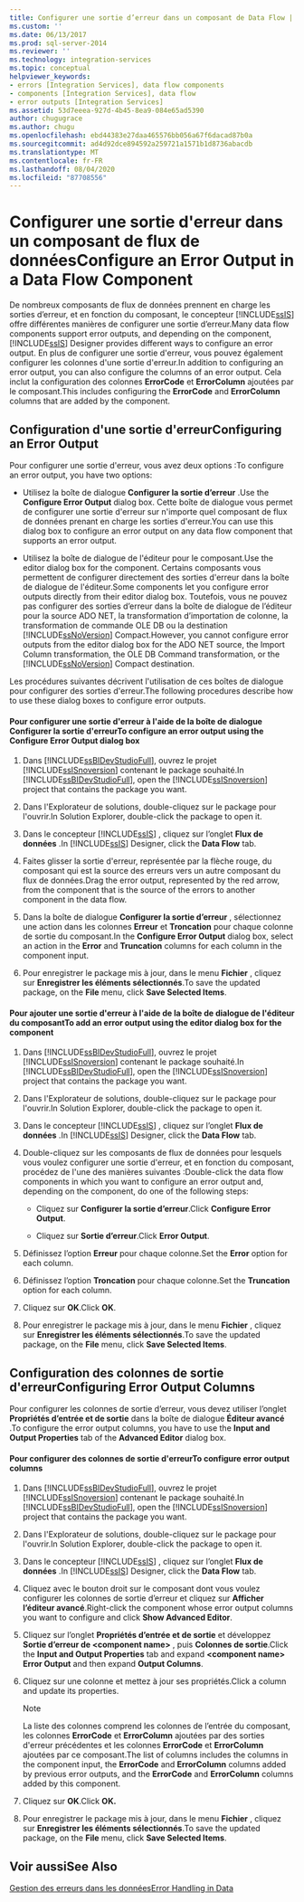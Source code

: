 ```yaml
---
title: Configurer une sortie d’erreur dans un composant de Data Flow | Microsoft Docs
ms.custom: ''
ms.date: 06/13/2017
ms.prod: sql-server-2014
ms.reviewer: ''
ms.technology: integration-services
ms.topic: conceptual
helpviewer_keywords:
- errors [Integration Services], data flow components
- components [Integration Services], data flow
- error outputs [Integration Services]
ms.assetid: 53d7eeea-927d-4b45-8ea9-084e65ad5390
author: chugugrace
ms.author: chugu
ms.openlocfilehash: ebd44383e27daa465576bb056a67f6dacad87b0a
ms.sourcegitcommit: ad4d92dce894592a259721a1571b1d8736abacdb
ms.translationtype: MT
ms.contentlocale: fr-FR
ms.lasthandoff: 08/04/2020
ms.locfileid: "87708556"
---
```

# <a name="configure-an-error-output-in-a-data-flow-component"></a><span data-ttu-id="8cff1-102">Configurer une sortie d'erreur dans un composant de flux de données</span><span class="sxs-lookup"><span data-stu-id="8cff1-102">Configure an Error Output in a Data Flow Component</span></span>
  <span data-ttu-id="8cff1-103">De nombreux composants de flux de données prennent en charge les sorties d’erreur, et en fonction du composant, le concepteur [!INCLUDE[ssIS](../includes/ssis-md.md)] offre différentes manières de configurer une sortie d’erreur.</span><span class="sxs-lookup"><span data-stu-id="8cff1-103">Many data flow components support error outputs, and depending on the component, [!INCLUDE[ssIS](../includes/ssis-md.md)] Designer provides different ways to configure an error output.</span></span> <span data-ttu-id="8cff1-104">En plus de configurer une sortie d'erreur, vous pouvez également configurer les colonnes d'une sortie d'erreur.</span><span class="sxs-lookup"><span data-stu-id="8cff1-104">In addition to configuring an error output, you can also configure the columns of an error output.</span></span> <span data-ttu-id="8cff1-105">Cela inclut la configuration des colonnes **ErrorCode** et **ErrorColumn** ajoutées par le composant.</span><span class="sxs-lookup"><span data-stu-id="8cff1-105">This includes configuring the **ErrorCode** and **ErrorColumn** columns that are added by the component.</span></span>  
  
## <a name="configuring-an-error-output"></a><span data-ttu-id="8cff1-106">Configuration d'une sortie d'erreur</span><span class="sxs-lookup"><span data-stu-id="8cff1-106">Configuring an Error Output</span></span>  
 <span data-ttu-id="8cff1-107">Pour configurer une sortie d'erreur, vous avez deux options :</span><span class="sxs-lookup"><span data-stu-id="8cff1-107">To configure an error output, you have two options:</span></span>  
  
-   <span data-ttu-id="8cff1-108">Utilisez la boîte de dialogue **Configurer la sortie d’erreur** .</span><span class="sxs-lookup"><span data-stu-id="8cff1-108">Use the **Configure Error Output** dialog box.</span></span> <span data-ttu-id="8cff1-109">Cette boîte de dialogue vous permet de configurer une sortie d'erreur sur n'importe quel composant de flux de données prenant en charge les sorties d'erreur.</span><span class="sxs-lookup"><span data-stu-id="8cff1-109">You can use this dialog box to configure an error output on any data flow component that supports an error output.</span></span>  
  
-   <span data-ttu-id="8cff1-110">Utilisez la boîte de dialogue de l'éditeur pour le composant.</span><span class="sxs-lookup"><span data-stu-id="8cff1-110">Use the editor dialog box for the component.</span></span> <span data-ttu-id="8cff1-111">Certains composants vous permettent de configurer directement des sorties d'erreur dans la boîte de dialogue de l'éditeur.</span><span class="sxs-lookup"><span data-stu-id="8cff1-111">Some components let you configure error outputs directly from their editor dialog box.</span></span> <span data-ttu-id="8cff1-112">Toutefois, vous ne pouvez pas configurer des sorties d’erreur dans la boîte de dialogue de l’éditeur pour la source ADO NET, la transformation d’importation de colonne, la transformation de commande OLE DB ou la destination [!INCLUDE[ssNoVersion](../includes/ssnoversion-md.md)] Compact.</span><span class="sxs-lookup"><span data-stu-id="8cff1-112">However, you cannot configure error outputs from the editor dialog box for the ADO NET source, the Import Column transformation, the OLE DB Command transformation, or the [!INCLUDE[ssNoVersion](../includes/ssnoversion-md.md)] Compact destination.</span></span>  
  
 <span data-ttu-id="8cff1-113">Les procédures suivantes décrivent l'utilisation de ces boîtes de dialogue pour configurer des sorties d'erreur.</span><span class="sxs-lookup"><span data-stu-id="8cff1-113">The following procedures describe how to use these dialog boxes to configure error outputs.</span></span>  
  
#### <a name="to-configure-an-error-output-using-the-configure-error-output-dialog-box"></a><span data-ttu-id="8cff1-114">Pour configurer une sortie d'erreur à l'aide de la boîte de dialogue Configurer la sortie d'erreur</span><span class="sxs-lookup"><span data-stu-id="8cff1-114">To configure an error output using the Configure Error Output dialog box</span></span>  
  
1.  <span data-ttu-id="8cff1-115">Dans [!INCLUDE[ssBIDevStudioFull](../includes/ssbidevstudiofull-md.md)], ouvrez le projet [!INCLUDE[ssISnoversion](../includes/ssisnoversion-md.md)] contenant le package souhaité.</span><span class="sxs-lookup"><span data-stu-id="8cff1-115">In [!INCLUDE[ssBIDevStudioFull](../includes/ssbidevstudiofull-md.md)], open the [!INCLUDE[ssISnoversion](../includes/ssisnoversion-md.md)] project that contains the package you want.</span></span>  
  
2.  <span data-ttu-id="8cff1-116">Dans l'Explorateur de solutions, double-cliquez sur le package pour l'ouvrir.</span><span class="sxs-lookup"><span data-stu-id="8cff1-116">In Solution Explorer, double-click the package to open it.</span></span>  
  
3.  <span data-ttu-id="8cff1-117">Dans le concepteur [!INCLUDE[ssIS](../includes/ssis-md.md)] , cliquez sur l’onglet **Flux de données** .</span><span class="sxs-lookup"><span data-stu-id="8cff1-117">In [!INCLUDE[ssIS](../includes/ssis-md.md)] Designer, click the **Data Flow** tab.</span></span>  
  
4.  <span data-ttu-id="8cff1-118">Faites glisser la sortie d'erreur, représentée par la flèche rouge, du composant qui est la source des erreurs vers un autre composant du flux de données.</span><span class="sxs-lookup"><span data-stu-id="8cff1-118">Drag the error output, represented by the red arrow, from the component that is the source of the errors to another component in the data flow.</span></span>  
  
5.  <span data-ttu-id="8cff1-119">Dans la boîte de dialogue **Configurer la sortie d’erreur** , sélectionnez une action dans les colonnes **Erreur** et **Troncation** pour chaque colonne de sortie du composant.</span><span class="sxs-lookup"><span data-stu-id="8cff1-119">In the **Configure Error Output** dialog box, select an action in the **Error** and **Truncation** columns for each column in the component input.</span></span>  
  
6.  <span data-ttu-id="8cff1-120">Pour enregistrer le package mis à jour, dans le menu **Fichier** , cliquez sur **Enregistrer les éléments sélectionnés**.</span><span class="sxs-lookup"><span data-stu-id="8cff1-120">To save the updated package, on the **File** menu, click **Save Selected Items**.</span></span>  
  
#### <a name="to-add-an-error-output-using-the-editor-dialog-box-for-the-component"></a><span data-ttu-id="8cff1-121">Pour ajouter une sortie d'erreur à l'aide de la boîte de dialogue de l'éditeur du composant</span><span class="sxs-lookup"><span data-stu-id="8cff1-121">To add an error output using the editor dialog box for the component</span></span>  
  
1.  <span data-ttu-id="8cff1-122">Dans [!INCLUDE[ssBIDevStudioFull](../includes/ssbidevstudiofull-md.md)], ouvrez le projet [!INCLUDE[ssISnoversion](../includes/ssisnoversion-md.md)] contenant le package souhaité.</span><span class="sxs-lookup"><span data-stu-id="8cff1-122">In [!INCLUDE[ssBIDevStudioFull](../includes/ssbidevstudiofull-md.md)], open the [!INCLUDE[ssISnoversion](../includes/ssisnoversion-md.md)] project that contains the package you want.</span></span>  
  
2.  <span data-ttu-id="8cff1-123">Dans l'Explorateur de solutions, double-cliquez sur le package pour l'ouvrir.</span><span class="sxs-lookup"><span data-stu-id="8cff1-123">In Solution Explorer, double-click the package to open it.</span></span>  
  
3.  <span data-ttu-id="8cff1-124">Dans le concepteur [!INCLUDE[ssIS](../includes/ssis-md.md)] , cliquez sur l’onglet **Flux de données** .</span><span class="sxs-lookup"><span data-stu-id="8cff1-124">In [!INCLUDE[ssIS](../includes/ssis-md.md)] Designer, click the **Data Flow** tab.</span></span>  
  
4.  <span data-ttu-id="8cff1-125">Double-cliquez sur les composants de flux de données pour lesquels vous voulez configurer une sortie d'erreur, et en fonction du composant, procédez de l'une des manières suivantes :</span><span class="sxs-lookup"><span data-stu-id="8cff1-125">Double-click the data flow components in which you want to configure an error output and, depending on the component, do one of the following steps:</span></span>  
  
    -   <span data-ttu-id="8cff1-126">Cliquez sur **Configurer la sortie d’erreur**.</span><span class="sxs-lookup"><span data-stu-id="8cff1-126">Click **Configure Error Output**.</span></span>  
  
    -   <span data-ttu-id="8cff1-127">Cliquez sur **Sortie d’erreur**.</span><span class="sxs-lookup"><span data-stu-id="8cff1-127">Click **Error Output**.</span></span>  
  
5.  <span data-ttu-id="8cff1-128">Définissez l’option **Erreur** pour chaque colonne.</span><span class="sxs-lookup"><span data-stu-id="8cff1-128">Set the **Error** option for each column.</span></span>  
  
6.  <span data-ttu-id="8cff1-129">Définissez l’option **Troncation** pour chaque colonne.</span><span class="sxs-lookup"><span data-stu-id="8cff1-129">Set the **Truncation** option for each column.</span></span>  
  
7.  <span data-ttu-id="8cff1-130">Cliquez sur **OK**.</span><span class="sxs-lookup"><span data-stu-id="8cff1-130">Click **OK**.</span></span>  
  
8.  <span data-ttu-id="8cff1-131">Pour enregistrer le package mis à jour, dans le menu **Fichier** , cliquez sur **Enregistrer les éléments sélectionnés**.</span><span class="sxs-lookup"><span data-stu-id="8cff1-131">To save the updated package, on the **File** menu, click **Save Selected Items**.</span></span>  
  
## <a name="configuring-error-output-columns"></a><span data-ttu-id="8cff1-132">Configuration des colonnes de sortie d'erreur</span><span class="sxs-lookup"><span data-stu-id="8cff1-132">Configuring Error Output Columns</span></span>  
 <span data-ttu-id="8cff1-133">Pour configurer les colonnes de sortie d’erreur, vous devez utiliser l’onglet **Propriétés d’entrée et de sortie** dans la boîte de dialogue **Éditeur avancé** .</span><span class="sxs-lookup"><span data-stu-id="8cff1-133">To configure the error output columns, you have to use the **Input and Output Properties** tab of the **Advanced Editor** dialog box.</span></span>  
  
#### <a name="to-configure-error-output-columns"></a><span data-ttu-id="8cff1-134">Pour configurer des colonnes de sortie d'erreur</span><span class="sxs-lookup"><span data-stu-id="8cff1-134">To configure error output columns</span></span>  
  
1.  <span data-ttu-id="8cff1-135">Dans [!INCLUDE[ssBIDevStudioFull](../includes/ssbidevstudiofull-md.md)], ouvrez le projet [!INCLUDE[ssISnoversion](../includes/ssisnoversion-md.md)] contenant le package souhaité.</span><span class="sxs-lookup"><span data-stu-id="8cff1-135">In [!INCLUDE[ssBIDevStudioFull](../includes/ssbidevstudiofull-md.md)], open the [!INCLUDE[ssISnoversion](../includes/ssisnoversion-md.md)] project that contains the package you want.</span></span>  
  
2.  <span data-ttu-id="8cff1-136">Dans l'Explorateur de solutions, double-cliquez sur le package pour l'ouvrir.</span><span class="sxs-lookup"><span data-stu-id="8cff1-136">In Solution Explorer, double-click the package to open it.</span></span>  
  
3.  <span data-ttu-id="8cff1-137">Dans le concepteur [!INCLUDE[ssIS](../includes/ssis-md.md)] , cliquez sur l’onglet **Flux de données** .</span><span class="sxs-lookup"><span data-stu-id="8cff1-137">In [!INCLUDE[ssIS](../includes/ssis-md.md)] Designer, click the **Data Flow** tab.</span></span>  
  
4.  <span data-ttu-id="8cff1-138">Cliquez avec le bouton droit sur le composant dont vous voulez configurer les colonnes de sortie d’erreur et cliquez sur **Afficher l’éditeur avancé**.</span><span class="sxs-lookup"><span data-stu-id="8cff1-138">Right-click the component whose error output columns you want to configure and click **Show Advanced Editor**.</span></span>  
  
5.  <span data-ttu-id="8cff1-139">Cliquez sur l’onglet **Propriétés d’entrée et de sortie** et développez **Sortie d’erreur de \<component name>** , puis **Colonnes de sortie**.</span><span class="sxs-lookup"><span data-stu-id="8cff1-139">Click the **Input and Output Properties** tab and expand **\<component name> Error Output** and then expand **Output Columns**.</span></span>  
  
6.  <span data-ttu-id="8cff1-140">Cliquez sur une colonne et mettez à jour ses propriétés.</span><span class="sxs-lookup"><span data-stu-id="8cff1-140">Click a column and update its properties.</span></span>  
  
    > [!NOTE]  
    >  <span data-ttu-id="8cff1-141">La liste des colonnes comprend les colonnes de l’entrée du composant, les colonnes **ErrorCode** et **ErrorColumn** ajoutées par des sorties d'erreur précédentes et les colonnes **ErrorCode** et **ErrorColumn** ajoutées par ce composant.</span><span class="sxs-lookup"><span data-stu-id="8cff1-141">The list of columns includes the columns in the component input, the **ErrorCode** and **ErrorColumn** columns added by previous error outputs, and the **ErrorCode** and **ErrorColumn** columns added by this component.</span></span>  
  
7.  <span data-ttu-id="8cff1-142">Cliquez sur **OK**.</span><span class="sxs-lookup"><span data-stu-id="8cff1-142">Click **OK.**</span></span>  
  
8.  <span data-ttu-id="8cff1-143">Pour enregistrer le package mis à jour, dans le menu **Fichier** , cliquez sur **Enregistrer les éléments sélectionnés**.</span><span class="sxs-lookup"><span data-stu-id="8cff1-143">To save the updated package, on the **File** menu, click **Save Selected Items**.</span></span>  
  
## <a name="see-also"></a><span data-ttu-id="8cff1-144">Voir aussi</span><span class="sxs-lookup"><span data-stu-id="8cff1-144">See Also</span></span>  
 [<span data-ttu-id="8cff1-145">Gestion des erreurs dans les données</span><span class="sxs-lookup"><span data-stu-id="8cff1-145">Error Handling in Data</span></span>](data-flow/error-handling-in-data.md)  
  
  
